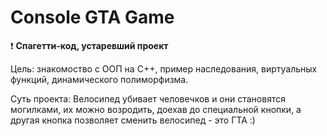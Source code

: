 # Console GTA Game

❗ **Спагетти-код, устаревший проект**

Цель: знакомоство с ООП на C++, пример наследования, виртуальных функций, динамического полиморфизма. 

Суть проекта: Велосипед убивает человечков и они становятся могилками, их можно возродить, доехав до специальной кнопки, а другая кнопка позволяет сменить велосипед - это ГТА :)
